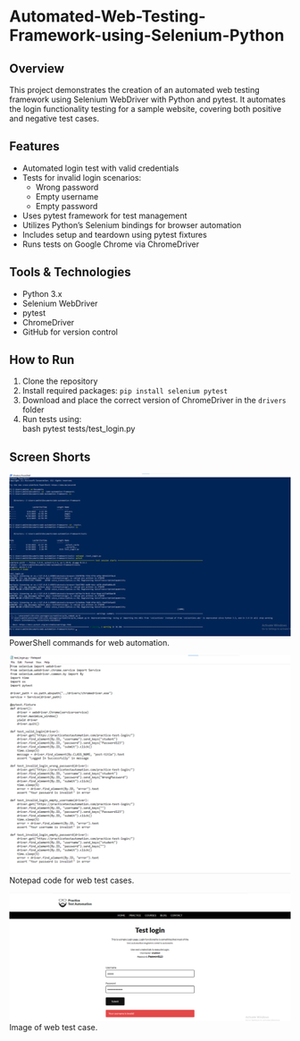 # Automated-Web-Testing-Framework-using-Selenium-Python

## Overview
This project demonstrates the creation of an automated web testing framework using Selenium WebDriver with Python and pytest. It automates the login functionality testing for a sample website, covering both positive and negative test cases.

## Features
- Automated login test with valid credentials
- Tests for invalid login scenarios:
  - Wrong password
  - Empty username
  - Empty password
- Uses pytest framework for test management
- Utilizes Python’s Selenium bindings for browser automation
- Includes setup and teardown using pytest fixtures
- Runs tests on Google Chrome via ChromeDriver

## Tools & Technologies
- Python 3.x
- Selenium WebDriver
- pytest
- ChromeDriver
- GitHub for version control

## How to Run
1. Clone the repository
2. Install required packages: `pip install selenium pytest`
3. Download and place the correct version of ChromeDriver in the `drivers` folder
4. Run tests using:  
   bash
   pytest tests/test_login.py

## Screen Shorts
![image alt](https://github.com/Omitdeb97/Automated-Web-Testing-Framework-using-Selenium-Python/blob/main/Screenshot%202025-06-19%20142112.png?raw=true)
PowerShell commands for web automation. 

![image alt](https://github.com/Omitdeb97/Automated-Web-Testing-Framework-using-Selenium-Python/blob/main/Web%20automaton%20code.png?raw=true)
Notepad code for web test cases. 

![image alt](https://github.com/Omitdeb97/Automated-Web-Testing-Framework-using-Selenium-Python/blob/main/web%20page%20test%20case.png?raw=true)
Image of web test case.
